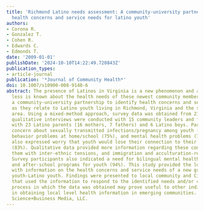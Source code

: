```yaml
---
title: 'Richmond Latino needs assessment: A community-university partnership to identify
  health concerns and service needs for latino youth'
authors:
- Corona R.
- Gonzalez T.
- Cohen R.
- Edwards C.
- Edmonds T.
date: '2009-01-01'
publishDate: '2024-10-10T14:22:49.720843Z'
publication_types:
- article-journal
publication: '*Journal of Community Health*'
doi: 10.1007/s10900-008-9140-6
abstract: The presence of Latinos in Virginia is a new phenomenon and as a result,
  less is known about the health needs of these newest community members. We formed
  a community-university partnership to identify health concerns and service needs
  as they relate to Latino youth living in Richmond, Virginia and the surrounding
  area. Using a mixed-method approach, survey data was obtained from 212 Latino adults,
  qualitative interviews were conducted with 15 community leaders and focus groups
  with 23 Latino parents (16 mothers, 7 fathers) and 6 Latino boys. Participants expressed
  concern about sexually transmitted infections/pregnancy among youth (76%), youth
  behavior problems at home/school (75%), and mental health problems (75%). Participants
  also expressed worry that youth would lose their connection to their Latin culture
  (83%). Qualitative data provided more information regarding these concerns by linking
  them with inter-ethnic tensions, and immigration and acculturation-related stressors.
  Survey participants also indicated a need for bilingual mental health services (88%)
  and after-school programs for youth (94%). This study provided the local community
  with information on the health concerns and service needs of a new group of community
  youth-Latino youth. Findings were presented to local community and City organizations
  that used the information to respond to the identified needs and/or concerns. The
  process in which the data was obtained may prove useful to other individuals interested
  in obtaining local level health information in emerging communities. © 2009 Springer
  Science+Business Media, LLC.
---
```

